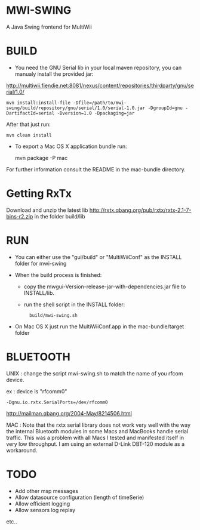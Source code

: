 MWI-SWING
=========
A Java Swing frontend for MultiWii


BUILD
=====
* You need the GNU Serial lib in your local maven repository, you can manualy install the provided jar:   

http://multiwii.fiendie.net:8081/nexus/content/repositories/thirdparty/gnu/serial/1.0/

	mvn install:install-file -Dfile=/path/to/mwi-swing/build/repository/gnu/serial/1.0/serial-1.0.jar -DgroupId=gnu -DartifactId=serial -Dversion=1.0 -Dpackaging=jar


After that just run:  
	
	mvn clean install

* To export a Mac OS X application bundle run:  

	mvn package -P mac


For further information consult the README in the mac-bundle directory.  


Getting RxTx
============
Download and unzip the latest lib http://rxtx.qbang.org/pub/rxtx/rxtx-2.1-7-bins-r2.zip
in the folder 
 build/lib


RUN
===
* You can either use the "gui/build" or "MultiWiiConf" as the INSTALL folder for mwi-swing

* When the build process is finished: 
	* copy the mwgui-Version-release-jar-with-dependencies.jar file to INSTALL/lib.
	* run the shell script in the INSTALL folder:
	 
			build/mwi-swing.sh

* On Mac OS X just run the MultiWiiConf.app in the mac-bundle/target folder
 

BLUETOOTH
=========

UNIX :
 change the script mwi-swing.sh  to match the name of you rfcom device.

 ex  : device is "rfcomm0"
 
	-Dgnu.io.rxtx.SerialPorts=/dev/rfcomm0
	

 http://mailman.qbang.org/2004-May/8214506.html

MAC :
  Note that the rxtx serial library does not work very well with the way the internal Bluetooth modules in some Macs and MacBooks handle serial traffic. This was a problem with all Macs I tested and manifested itself in very low throughput. I am using an external D-Link DBT-120 module as a workaround.


TODO
====

* Add other msp messages
* Allow datasource configuration (length of timeSerie)
* Allow efficient logging
* Allow sensors log replay

etc..

